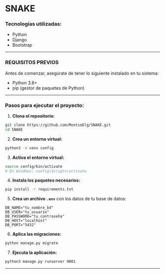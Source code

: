 # SNAKE

### Tecnologías utilizadas:
- Python  
- Django  
- Bootstrap  

---

### REQUISITOS PREVIOS  
Antes de comenzar, asegúrate de tener lo siguiente instalado en tu sistema:  
- Python 3.8+  
- pip (gestor de paquetes de Python)

---

### Pasos para ejecutar el proyecto:

1. **Clona el repositorio:**
```sh
git clone https://github.com/MontseDlg/SNAKE.git
cd SNAKE
```

2. **Crea un entorno virtual:**
```sh
python3 -m venv config
```

3. **Activa el entorno virtual:**
```sh
source config/bin/activate
# En Windows: config\Scripts\activate
```

4. **Instala los paquetes necesarios:**
```sh
pip install -r requirements.txt
```

5. **Crea un archivo `.env`** con los datos de tu base de datos:
```dotenv
DB_NAME="tu_nombre_bd"
DB_USER="tu_usuario"
DB_PASSWORD="tu_contraseña"
DB_HOST="localhost"
DB_PORT="5432"
```

6. **Aplica las migraciones:**
```sh
python manage.py migrate
```

7. **Ejecuta la aplicación:**
```sh
python3 manage.py runserver 9001
```

---

